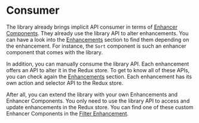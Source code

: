 # Consumer

The library already brings implicit API consumer in terms of [Enhancer Components](/docs/Concepts.md). They already use the library API to alter enhancements. You can have a look into the [Enhancements](/docs/features/README.md) section to find them depending on the enhancement. For instance, the `Sort` component is such an enhancer component that comes with the library.

In addition, you can manually consume the library API. Each enhancement offers an API to alter it in the Redux store. To get to know all of these APIs, you can check again the [Enhancements](/docs/features/README.md) section. Each enhancement has its own action and selector API to the Redux store.

After all, you can extend the library with your own Enhancements and Enhancer Components. You only need to use the library API to access and update enhancements in the Redux store. You can find one of these custom Enhancer Components in the [Filter Enhancement](/docs/features/Filter.md).
